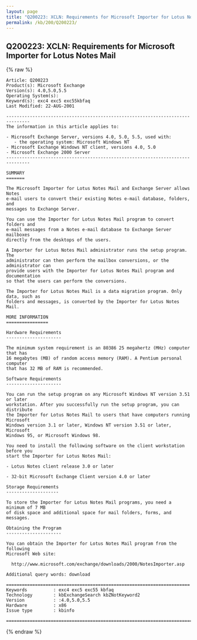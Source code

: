 ```yaml
---
layout: page
title: "Q200223: XCLN: Requirements for Microsoft Importer for Lotus Notes Mail"
permalink: /kb/200/Q200223/
---
```


## Q200223: XCLN: Requirements for Microsoft Importer for Lotus Notes Mail

{% raw %}

	Article: Q200223
	Product(s): Microsoft Exchange
	Version(s): 4.0,5.0,5.5
	Operating System(s): 
	Keyword(s): exc4 exc5 exc55kbfaq
	Last Modified: 22-AUG-2001
	
	-------------------------------------------------------------------------------
	The information in this article applies to:
	
	- Microsoft Exchange Server, versions 4.0, 5.0, 5.5, used with:
	   - the operating system: Microsoft Windows NT 
	- Microsoft Exchange Windows NT client, versions 4.0, 5.0 
	- Microsoft Exchange 2000 Server 
	-------------------------------------------------------------------------------
	
	SUMMARY
	=======
	
	The Microsoft Importer for Lotus Notes Mail and Exchange Server allows Notes
	e-mail users to convert their existing Notes e-mail database, folders, and
	messages to Exchange Server.
	
	You can use the Importer for Lotus Notes Mail program to convert folders and
	e-mail messages from a Notes e-mail database to Exchange Server mailboxes
	directly from the desktops of the users.
	
	A Importer for Lotus Notes Mail administrator runs the setup program. The
	administrator can then perform the mailbox conversions, or the administrator can
	provide users with the Importer for Lotus Notes Mail program and documentation
	so that the users can perform the conversions.
	
	The Importer for Lotus Notes Mail is a data migration program. Only data, such as
	folders and messages, is converted by the Importer for Lotus Notes Mail.
	
	MORE INFORMATION
	================
	
	Hardware Requirements
	---------------------
	
	The minimum system requirement is an 80386 25 megahertz (MHz) computer that has
	16 megabytes (MB) of random access memory (RAM). A Pentium personal computer
	that has 32 MB of RAM is recommended.
	
	Software Requirements
	---------------------
	
	You can run the setup program on any Microsoft Windows NT version 3.51 or later
	workstation. After you successfully run the setup program, you can distribute
	the Importer for Lotus Notes Mail to users that have computers running Microsoft
	Windows version 3.1 or later, Windows NT version 3.51 or later, Microsoft
	Windows 95, or Microsoft Windows 98.
	
	You need to install the following software on the client workstation before you
	start the Importer for Lotus Notes Mail:
	
	- Lotus Notes client release 3.0 or later
	
	- 32-bit Microsoft Exchange Client version 4.0 or later
	
	Storage Requirements
	--------------------
	
	To store the Importer for Lotus Notes Mail programs, you need a minimum of 7 MB
	of disk space and additional space for mail folders, forms, and messages.
	
	Obtaining the Program
	---------------------
	
	You can obtain the Importer for Lotus Notes Mail program from the following
	Microsoft Web site:
	
	  http://www.microsoft.com/exchange/downloads/2000/NotesImporter.asp
	
	Additional query words: download
	
	======================================================================
	Keywords          : exc4 exc5 exc55 kbfaq
	Technology        : kbExchangeSearch kbZNotKeyword2
	Version           : :4.0,5.0,5.5
	Hardware          : x86
	Issue type        : kbinfo
	
	=============================================================================
	

{% endraw %}
